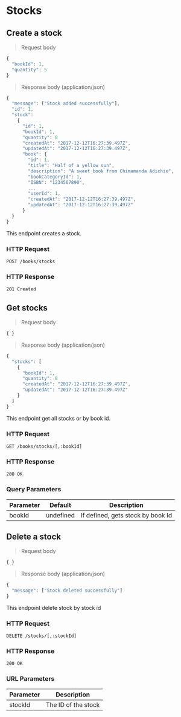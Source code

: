 # Stocks

## Create a stock

> Request body

```javascript
{
  "bookId": 1,
  "quantity": 5
}
```

> Response body (application/json)

```javascript
{
  "message": ["Stock added successfully"],
  "id": 1,
  "stock": 
    {
      "id": 1,
      "bookId": 1,
      "quantity": 8
      "createdAt": "2017-12-12T16:27:39.497Z",
      "updatedAt": "2017-12-12T16:27:39.497Z",
      "book": {
        "id": 1,
        "title": "Half of a yellow sun",
        "description": "A sweet book from Chimamanda Adichie",
        "bookCategoryId": 1,
        "ISBN": "1234567890",
        ...
        "userId": 1,
        "createdAt": "2017-12-12T16:27:39.497Z",
        "updatedAt": "2017-12-12T16:27:39.497Z"
      }
  }
}
```

This endpoint creates a stock.

### HTTP Request

`POST /books/stocks`

### HTTP Response

`201 Created`

## Get stocks

> Request body

```javascript
{ }
```

> Response body (application/json)

```javascript
{
  "stocks": [
    {
      "bookId": 1,
      "quantity": 8
      "createdAt": "2017-12-12T16:27:39.497Z",
      "updatedAt": "2017-12-12T16:27:39.497Z"
    }
  ]
}
```

This endpoint get all stocks or by book id.

### HTTP Request

`GET /books/stocks/[,:bookId]`

### HTTP Response

`200 OK`

### Query Parameters

Parameter | Default | Description
--------- | ------- | -----------
bookId | undefined | If defined, gets stock by book Id

## Delete a stock

> Request body

```javascript
{ }
```

> Response body (application/json)

```javascript
{
  "message": ["Stock deleted successfully"]
}
```

This endpoint delete stock by stock id

### HTTP Request

`DELETE /stocks/[,:stockId]`

### HTTP Response

`200 OK`

### URL Parameters

Parameter | Description
--------- | -----------
stockId | The ID of the stock